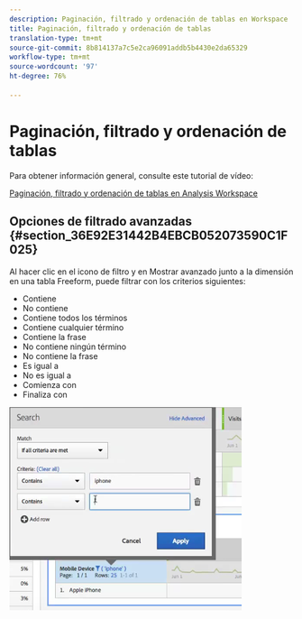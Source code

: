 ```yaml
---
description: Paginación, filtrado y ordenación de tablas en Workspace
title: Paginación, filtrado y ordenación de tablas
translation-type: tm+mt
source-git-commit: 8b814137a7c5e2ca96091addb5b4430e2da65329
workflow-type: tm+mt
source-wordcount: '97'
ht-degree: 76%

---
```



# Paginación, filtrado y ordenación de tablas

Para obtener información general, consulte este tutorial de vídeo:

[Paginación, filtrado y ordenación de tablas en Analysis Workspace](https://docs.adobe.com/help/en/analytics-learn/tutorials/analysis-workspace/building-freeform-tables/pagination-filtering-sorting-tables.html)

## Opciones de filtrado avanzadas {#section_36E92E31442B4EBCB052073590C1F025}

Al hacer clic en el icono de filtro y en Mostrar avanzado junto a la dimensión en una tabla Freeform, puede filtrar con los criterios siguientes:

* Contiene
* No contiene
* Contiene todos los términos
* Contiene cualquier término
* Contiene la frase
* No contiene ningún término
* No contiene la frase
* Es igual a
* No es igual a
* Comienza con
* Finaliza con

![](assets/advanced-filter.png)

